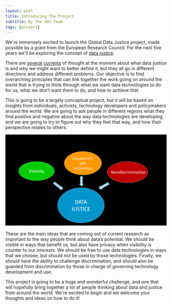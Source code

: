 ```yaml
---
layout: post
title: Introducing The Project
subtitle: By The GDJ Team
tags: [project]
---
```


We're immensely excited to launch the Global Data Justice project, made possible by a grant from the European Research Council. For the next five years we'll be exploring the concept of [data justice](http://journals.sagepub.com/doi/10.1177/2053951717736335).

There are [several](https://ict4dblog.wordpress.com/2016/10/13/data-justice-for-development/) [currents](https://datajusticelab.org/) of thought at the moment about what data justice is and why we might want to better define it, but they all go in different directions and address different problems. Our objective is to find overarching principles that can link together the work going on around the world that is trying to think through what we want data technologies to do for us, what we don’t want them to do, and how to achieve that.

This is going to be a largely conceptual project, but it will be based on insights from individuals, activists, technology developers and policymakers around the world. We are going to ask people in different regions what they find positive and negative about the way data technologies are developing, and we are going to try to figure out why they feel that way, and how their perspective relates to others.

![data justice simplified](/img/data-justice-simplified.png)

These are the main ideas that are coming out of current research as important to the way people think about data’s potential. We should be visible in ways that benefit us, but also have privacy when visibility is counter to our interests. We should be free to use data technologies in ways that we choose, but should not be used by those technologies. Finally, we should have the ability to challenge discrimination, and should also be guarded from discrimination by those in charge of governing technology development and use.

This project is going to be a huge and wonderful challenge, and one that will hopefully bring together a lot of people thinking about data and justice from around the world. We're excited to begin and we welcome your thoughts and ideas on how to do it!
